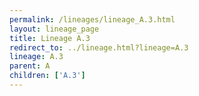 ```yaml
---
permalink: /lineages/lineage_A.3.html
layout: lineage_page
title: Lineage A.3
redirect_to: ../lineage.html?lineage=A.3
lineage: A.3
parent: A
children: ['A.3']
---
```

